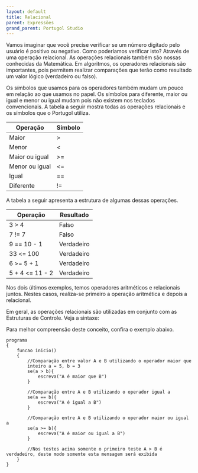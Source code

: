 ```yaml
---
layout: default
title: Relacional
parent: Expressões
grand_parent: Portugol Studio
---
```


Vamos imaginar que você precise verificar se um número digitado pelo usuário é positivo ou negativo. Como poderíamos verificar isto? Através de uma operação relacional. As operações relacionais também são nossas conhecidas da Matemática. Em algoritmos, os operadores relacionais são importantes, pois permitem realizar comparações que terão como resultado um valor lógico (verdadeiro ou falso).

Os símbolos que usamos para os operadores também mudam um pouco em relação ao que usamos no papel. Os símbolos para diferente, maior ou igual e menor ou igual mudam pois não existem nos teclados convencionais. A tabela a seguir mostra todas as operações relacionais e os símbolos que o Portugol utiliza.

| Operação | Símbolo |
| --- | --- |
| Maior | > |
| Menor | < |
| Maior ou igual | >= |
| Menor ou igual | <= |
| Igual | == |
| Diferente | != |

A tabela a seguir apresenta a estrutura de algumas dessas operações.

| Operação | Resultado |
| --- | --- |
| 3 > 4 | Falso |
| 7 != 7 | Falso |
| 9 == 10 - 1 | Verdadeiro |
| 33 <= 100 | Verdadeiro |
| 6 >= 5 + 1 | Verdadeiro |
| 5 + 4 <= 11 - 2 | Verdadeiro |

Nos dois últimos exemplos, temos operadores aritméticos e relacionais juntos. Nestes casos, realiza-se primeiro a operação aritmética e depois a relacional.

Em geral, as operações relacionais são utilizadas em conjunto com as Estruturas de Controle. Veja a sintaxe:

Para melhor compreensão deste conceito, confira o exemplo abaixo.

```
programa
{
    funcao inicio()
    {
        //Comparação entre valor A e B utilizando o operador maior que
        inteiro a = 5, b = 3
        se(a > b){
        	escreva("A é maior que B")
        }
        
        //Comparação entre A e B utilizando o operador igual a
        se(a == b){
        	escreva("A é igual a B")
        }
        
        //Comparação entre A e B utilizando o operador maior ou igual a
        se(a >= b){
        	escreva("A é maior ou igual a B")
        }
        
        //Nos testes acima somente o primeiro teste A > B é verdadeiro, deste modo somente esta mensagem será exibida
    }
}

```

